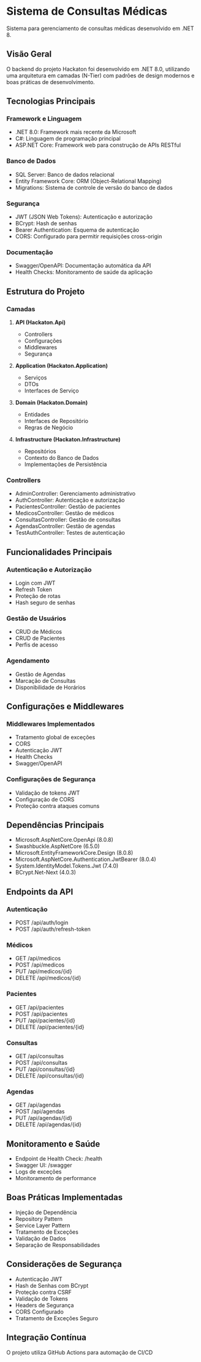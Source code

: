 # Sistema de Consultas Médicas

Sistema para gerenciamento de consultas médicas desenvolvido em .NET 8.

## Visão Geral

O backend do projeto Hackaton foi desenvolvido em .NET 8.0, utilizando uma arquitetura em camadas (N-Tier) com padrões de design modernos e boas práticas de desenvolvimento.

## Tecnologias Principais

### Framework e Linguagem
- .NET 8.0: Framework mais recente da Microsoft
- C#: Linguagem de programação principal
- ASP.NET Core: Framework web para construção de APIs RESTful

### Banco de Dados
- SQL Server: Banco de dados relacional
- Entity Framework Core: ORM (Object-Relational Mapping)
- Migrations: Sistema de controle de versão do banco de dados

### Segurança
- JWT (JSON Web Tokens): Autenticação e autorização
- BCrypt: Hash de senhas
- Bearer Authentication: Esquema de autenticação
- CORS: Configurado para permitir requisições cross-origin

### Documentação
- Swagger/OpenAPI: Documentação automática da API
- Health Checks: Monitoramento de saúde da aplicação

## Estrutura do Projeto

### Camadas
1. **API (Hackaton.Api)**
   - Controllers
   - Configurações
   - Middlewares
   - Segurança

2. **Application (Hackaton.Application)**
   - Serviços
   - DTOs
   - Interfaces de Serviço

3. **Domain (Hackaton.Domain)**
   - Entidades
   - Interfaces de Repositório
   - Regras de Negócio

4. **Infrastructure (Hackaton.Infrastructure)**
   - Repositórios
   - Contexto do Banco de Dados
   - Implementações de Persistência

### Controllers
- AdminController: Gerenciamento administrativo
- AuthController: Autenticação e autorização
- PacientesController: Gestão de pacientes
- MedicosController: Gestão de médicos
- ConsultasController: Gestão de consultas
- AgendasController: Gestão de agendas
- TestAuthController: Testes de autenticação

## Funcionalidades Principais

### Autenticação e Autorização
- Login com JWT
- Refresh Token
- Proteção de rotas
- Hash seguro de senhas

### Gestão de Usuários
- CRUD de Médicos
- CRUD de Pacientes
- Perfis de acesso

### Agendamento
- Gestão de Agendas
- Marcação de Consultas
- Disponibilidade de Horários

## Configurações e Middlewares

### Middlewares Implementados
- Tratamento global de exceções
- CORS
- Autenticação JWT
- Health Checks
- Swagger/OpenAPI

### Configurações de Segurança
- Validação de tokens JWT
- Configuração de CORS
- Proteção contra ataques comuns

## Dependências Principais
- Microsoft.AspNetCore.OpenApi (8.0.8)
- Swashbuckle.AspNetCore (6.5.0)
- Microsoft.EntityFrameworkCore.Design (8.0.8)
- Microsoft.AspNetCore.Authentication.JwtBearer (8.0.4)
- System.IdentityModel.Tokens.Jwt (7.4.0)
- BCrypt.Net-Next (4.0.3)

## Endpoints da API

### Autenticação
- POST /api/auth/login
- POST /api/auth/refresh-token

### Médicos
- GET /api/medicos
- POST /api/medicos
- PUT /api/medicos/{id}
- DELETE /api/medicos/{id}

### Pacientes
- GET /api/pacientes
- POST /api/pacientes
- PUT /api/pacientes/{id}
- DELETE /api/pacientes/{id}

### Consultas
- GET /api/consultas
- POST /api/consultas
- PUT /api/consultas/{id}
- DELETE /api/consultas/{id}

### Agendas
- GET /api/agendas
- POST /api/agendas
- PUT /api/agendas/{id}
- DELETE /api/agendas/{id}

## Monitoramento e Saúde
- Endpoint de Health Check: /health
- Swagger UI: /swagger
- Logs de exceções
- Monitoramento de performance

## Boas Práticas Implementadas
- Injeção de Dependência
- Repository Pattern
- Service Layer Pattern
- Tratamento de Exceções
- Validação de Dados
- Separação de Responsabilidades

## Considerações de Segurança
- Autenticação JWT
- Hash de Senhas com BCrypt
- Proteção contra CSRF
- Validação de Tokens
- Headers de Segurança
- CORS Configurado
- Tratamento de Exceções Seguro

## Integração Contínua

O projeto utiliza GitHub Actions para automação de CI/CD 